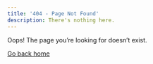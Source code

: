 ```yaml
---
title: '404 - Page Not Found'
description: There's nothing here.
---
```


Oops! The page you’re looking for doesn’t exist.

[Go back home](/)
